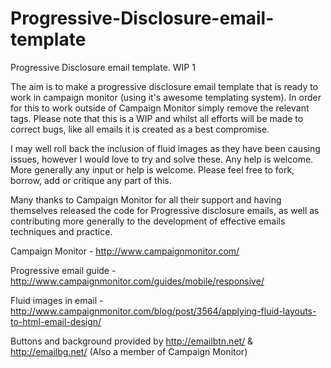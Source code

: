 Progressive-Disclosure-email-template
=====================================

Progressive Disclosure email template. WIP 1

The aim is to make a progressive disclosure email template that is ready to work in campaign monitor (using it's awesome templating system). 
In order for this to work outside of Campaign Monitor simply remove the relevant tags.
Please note that this is a WIP and whilst all efforts will be made to correct bugs, like all emails it is created as a best compromise. 

I may well roll back the inclusion of fluid images as they have been causing issues, however I would love to try and solve these. Any help is welcome. 
More generally any input or help is welcome. Please feel free to fork, borrow, add or critique any part of this. 

Many thanks to Campaign Monitor for all their support and having themselves released the code for Progressive disclosure emails, as well as contributing more generally to the development of effective emails techniques and practice. 

Campaign Monitor - http://www.campaignmonitor.com/

Progressive email guide - http://www.campaignmonitor.com/guides/mobile/responsive/

Fluid images in email - http://www.campaignmonitor.com/blog/post/3564/applying-fluid-layouts-to-html-email-design/

Buttons and background provided by http://emailbtn.net/ & http://emailbg.net/ 
(Also a member of Campaign Monitor)
